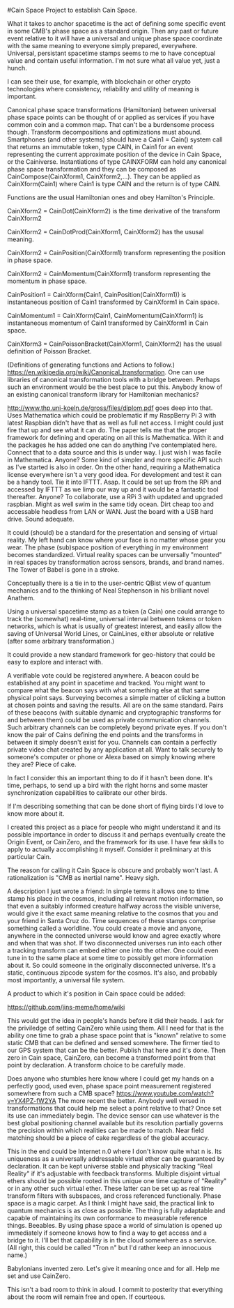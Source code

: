 #Cain Space
Project to establish Cain Space.

What it takes to anchor spacetime is the act of defining some specific event in some CMB's phase space as a standard origin. Then any past or future event relative to it will have a universal and unique phase space coordinate with the same meaning to everyone simply prepared, everywhere. Universal, persistant spacetime stamps seems to me to have conceptual value and contain useful information. I'm not sure what all value yet, just a hunch.

I can see their use, for example, with blockchain or other crypto technologies where consistency, reliability and utility of meaning is important.

Canonical phase space transformations (Hamiltonian) between universal phase space points can be thought of or applied as services if you have common coin and a common map. That can't be a burdensome process though. Transform decompositions and optimizations must abound. Smartphones (and other systems) should have a Cain1 = Cain() system call that returns an immutable token, type CAIN, in Cain1 for an event representing the current approximate position of the device in Cain Space, or the Cainiverse. Instantiations of type CAINXFORM can hold any canonical phase space transformation and they can be composed as CainCompose(CainXform1, CainXform2,...). They can be applied as CainXform(Cain1) where Cain1 is type CAIN and the return is of type CAIN.

Functions are the usual Hamiltonian ones and obey Hamilton's Principle.

CainXform2 = CainDot(CainXform2) is the time derivative of the transform CainXform2

CainXform2 = CainDotProd(CainXform1, CainXform2) has the ususal meaning.

CainXform2 = CainPosition(CainXform1) transform representing the position in phase space.

CainXform2 = CainMomentum(CainXform1) transform representing the momentum in phase space.

CainPosition1 = CainXform(Cain1, CainPosition(CainXform1)) is instantaneous position of Cain1 transformed by CainXform1 in Cain space.

CainMomentum1 = CainXform(Cain1, CainMomentum(CainXform1) is instantaneous momentum of Cain1 transformed by CainXform1 in Cain space.  

CainXform3 = CainPoissonBracket(CainXform1, CainXform2) has the usual definition of Poisson Bracket.

(Definitions of generating functions and Actions to follow.) https://en.wikipedia.org/wiki/Canonical_transformation.  One can use libraries of canonical transformation tools with a bridge between.  Perhaps such an environment would be the best place to put this.  Anybody know of an existing canonical transform library for Hamiltonian mechanics?  

http://www.thp.uni-koeln.de/gross/files/diplom.pdf goes deep into that.  Uses Mathematica which could be problematic if my RaspBerry Pi 3 with latest Raspbian didn't have that as well as full net access.  I might could just fire that up and see what it can do.  The paper tells me that the proper framework for defining and operating on all this is Mathematica.  With it and the packages he has added one can do anything I've contemplated here.  Connect that to a data source and this is under way.  I just wish I was facile in Mathematica.  Anyone? Some kind of simpler and more specific API such as I've started is also in order.  On the other hand, requiring a Mathematica license everywhere isn't a very good idea.  For development and test it can be a handy tool.  Tie it into IFTTT.  Asap.  It could be set up from the RPi and accessed by IFTTT as we limp our way up and it would be a fantastic tool thereafter.  Anyone?  To collaborate, use a RPi 3 with updated and upgraded raspbian.  Might as well swim in the same tidy ocean.  Dirt cheap too and accessable headless from LAN or WAN.  Just the board with a USB hard drive.  Sound adequate.

It could (should) be a standard for the presentation and sensing of virtual reality. My left hand can know where your face is no matter whose gear you wear. The phase (sub)space position of everything in my environment becomes standardized. Virtual reality spaces can be unversally "mounted" in real spaces by transformation across sensors, brands, and brand names. The Tower of Babel is gone in a stroke.

Conceptually there is a tie in to the user-centric QBist view of quantum mechanics and to the thinking of Neal Stephenson in his brilliant novel Anathem.

Using a universal spacetime stamp as a token (a Cain) one could arrange to track the (somewhat) real-time, universal interval between tokens or token networks, which is what is usually of greatest interest, and easily allow the saving of Universal World Lines, or CainLines, either absolute or relative (after some arbitrary transformation.)

It could provide a new standard framework for geo-history that could be easy to explore and interact with.

A verifiable vote could be registered anywhere. A beacon could be established at any point in spacetime and tracked. You might want to compare what the beacon says with what something else at that same physical point says. Surveying becomes a simple matter of clicking a button at chosen points and saving the results. All are on the same standard.  Pairs of these beacons (with suitable dynamic and cryptographic transforms for and between them) could be used as private communication channels.  Such arbitrary channels can be completely beyond private eyes.  If you don't know the pair of Cains defining the end points and the transforms in between it simply doesn't exist for you.  Channels can contain a perfectly private video chat created by any application at all.  Want to talk securely to someone's computer or phone or Alexa based on simply knowing where they are?  Piece of cake.

In fact I consider this an important thing to do if it hasn't been done. It's time, perhaps, to send up a bird with the right horns and some master synchronization capabilities to calibrate our other birds.

If I'm describing something that can be done short of flying birds I'd love to know more about it.

I created this project as a place for people who might understand it and its possible importance in order to discuss it and perhaps eventually create the Origin Event, or CainZero, and the framework for its use. I have few skills to apply to actually accomplishing it myself. Consider it preliminary at this particular Cain.

The reason for calling it Cain Space is obscure and probably won't last. A rationalization is "CMB as inertial name". Heavy sigh.

A description I just wrote a friend: In simple terms it allows one to time stamp his place in the cosmos, including all relevant motion information, so that even a suitably informed creature halfway across the visible universe, would give it the exact same meaning relative to the cosmos that you and your friend in Santa Cruz do. Time sequences of these stamps comprise something called a worldline. You could create a movie and anyone, anywhere in the connected universe would know and agree exactly where and when that was shot. If two disconnected universes run into each other a tracking transform can embed either one into the other.  One could even tune in to the same place at some time to possibly get more information about it. So could someone in the originally disconnected universe.  It's a static, continuous zipcode system for the cosmos. It's also, and probably most importantly, a universal file system.

A product to which it's position in Cain space could be added:

https://github.com/jins-meme/home/wiki

This would get the idea in people's hands before it did their heads. I ask for the priviledge of setting CainZero while using them. All I need for that is the ability one time to grab a phase space point that is "known" relative to some static CMB that can be defined and sensed somewhere. The firmer tied to our GPS system that can be the better.  Publish that here and it's done. Then zero in Cain space, CainZero, can become a transformed point from that point by declaration. A transform choice to be carefully made.

Does anyone who stumbles here know where I could get my hands on a perfectly good, used even, phase space point measurement registered somewhere from such a CMB space?  https://www.youtube.com/watch?v=YX4PZ-fW2YA  The more recent the better.  Anybody well versed in transformations that could help me select a point relative to that?  Once set its use can immediately begin.  The device sensor can use whatever is the best global positioning channel available but its resolution partially governs the precision within which realities can be made to match.  Near field matching should be a piece of cake regardless of the global accuracy.

This in the end could be Internet n.0 where I don't know quite what n is.  Its uniqueness as a universally addressable virtual ether can be guaranteed by declaration. It can be kept universe stable and physically tracking "Real Reality" if it's adjustable with feedback transforms.  Multiple disjoint virtual ethers should be possible rooted in this unique one time capture of "Reality" or in any other such virtual ether.  These latter can be set up as real time transform filters with subspaces, and cross referenced functionally.  Phase space is a magic carpet.  As I think I might have said, the practical link to quantum mechanics is as close as possible.  The thing is fully adaptable and capable of maintaining its own conformance to measurable reference things.  Beeables.  By using phase space a world of simulation is opened up immediately if someone knows how to find a way to get access and a bridge to it.  I'll bet that capability is in the cloud somewhere as a service. (All right, this could be called "Tron n" but I'd rather keep an innocuous name.)

Babylonians invented zero. Let's give it meaning once and for all. Help me set and use CainZero.

This isn't a bad room to think in aloud.  I commit to posterity that everything about the room will remain free and open.  If courteous.
